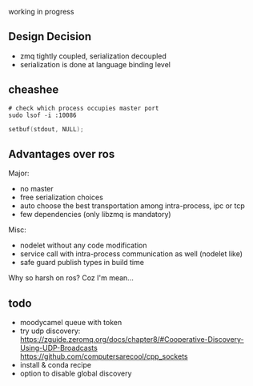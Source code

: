 working in progress


## Design Decision
- zmq tightly coupled, serialization decoupled
- serialization is done at language binding level

## cheashee
```shell
# check which process occupies master port
sudo lsof -i :10086
```
```c++
setbuf(stdout, NULL);
```

## Advantages over ros
Major:
- no master
- free serialization choices
- auto choose the best transportation among intra-process, ipc or tcp
- few dependencies (only libzmq is mandatory)

Misc:
- nodelet without any code modification
- service call with intra-process communication as well (nodelet like)
- safe guard publish types in build time

Why so harsh on ros? Coz I'm mean...

## todo
- moodycamel queue with token
- try udp discovery:
  https://zguide.zeromq.org/docs/chapter8/#Cooperative-Discovery-Using-UDP-Broadcasts
  https://github.com/computersarecool/cpp_sockets
- install & conda recipe
- option to disable global discovery